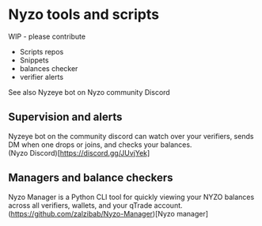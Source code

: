 # Nyzo tools and scripts

WIP - please contribute

- Scripts repos
- Snippets
- balances checker
- verifier alerts

See also Nyzeye bot on Nyzo community Discord

## Supervision and alerts

Nyzeye bot on the community discord can watch over your verifiers, sends DM when one drops or joins, and checks your balances.  
(Nyzo Discord)[https://discord.gg/JUvjYek]

## Managers and balance checkers

Nyzo Manager is a Python CLI tool for quickly viewing your NYZO balances across all verifiers, wallets, and your qTrade account.  
(https://github.com/zalzibab/Nyzo-Manager)[Nyzo manager]
